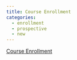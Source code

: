 ```yaml
---
title: Course Enrollment
categories:
  - enrollment
  - prospective
  - new
---
```

<a href="https://semo.edu/student-support/academic-support/registrar/enrollment.html">Course Enrollment</a>